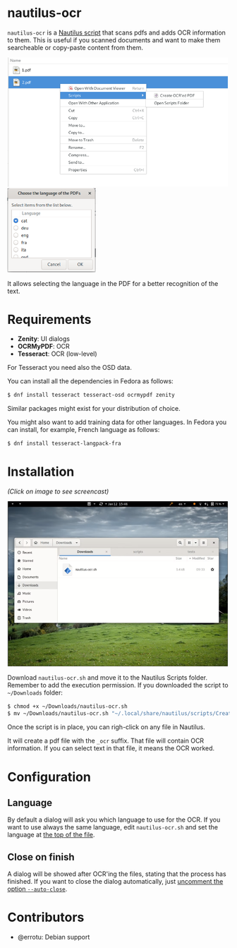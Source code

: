 # nautilus-ocr

`nautilus-ocr` is a [Nautilus script](https://help.ubuntu.com/community/NautilusScriptsHowto)
that scans pdfs and adds OCR information to them. This is useful if you scanned documents
and want to make them searcheable or copy-paste content from them.

<img src="https://raw.githubusercontent.com/daniperez/nautilus-ocr/master/img/right-click.png" alt="nautilus-ocr right-click" width="500">

<img src="https://raw.githubusercontent.com/daniperez/nautilus-ocr/master/img/language-dialog.png" alt="nautilus-ocr language dialog" width="200">

It allows selecting the language in the PDF for a better recognition of the text.


# Requirements

- **Zenity**: UI dialogs
- **OCRMyPDF**: OCR
- **Tesseract**: OCR (low-level)

For Tesseract you need also the OSD data.

You can install all the dependencies in Fedora as follows:

```bash
$ dnf install tesseract tesseract-osd ocrmypdf zenity
```

Similar packages might exist for your distribution of choice.

You might also want to add training data for other languages. In Fedora
you can install, for example, French language as follows:

```bash
$ dnf install tesseract-langpack-fra
```

# Installation

*(Click on image to see screencast)*

<a href="//raw.githubusercontent.com/daniperez/nautilus-ocr/master/img/nautilus-ocr-installation.webm"><img width=500 alt="Installation" src="https://raw.githubusercontent.com/daniperez/nautilus-ocr/master/img/nautilus-ocr-installation-poster.png"></img></a>

Download `nautilus-ocr.sh` and move it to the Nautilus Scripts
folder. Remember to add the execution permission. If you downloaded 
the script to `~/Downloads` folder:

```bash
$ chmod +x ~/Downloads/nautilus-ocr.sh
$ mv ~/Downloads/nautilus-ocr.sh "~/.local/share/nautilus/scripts/Create OCR'ed PDF"
```

Once the script is in place, you can righ-click on any file in Nautilus.

It will create a pdf file with the `_ocr` suffix. That file will contain OCR information. If you 
can select text in that file, it means the OCR worked.

# Configuration

## Language
By default a dialog will ask you which language to use for the OCR. If you 
want to use always the same language, edit `nautilus-ocr.sh` and set
the language at [the top of the file](https://github.com/daniperez/nautilus-ocr/blob/4edfe62928b7588fc79e0c159b886991f5347779/nautilus-ocr.sh#L9).

## Close on finish
A dialog will be showed after OCR'ing the files, stating that the process 
has finished. If you want to close the dialog automatically, just [uncomment the option `--auto-close`](https://github.com/daniperez/nautilus-ocr/blob/bdcf6579b98d48db05873b58d5d8e225cd453f3f/nautilus-ocr.sh#L108).

# Contributors

- @errotu: Debian support
